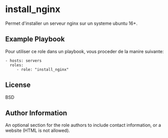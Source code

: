 install_nginx
=========

Permet d'installer un serveur nginx sur un systeme ubuntu 16+.

<!-- Requirements
------------

Any pre-requisites that may not be covered by Ansible itself or the role should be mentioned here. For instance, if the role uses the EC2 module, it may be a good idea to mention in this section that the boto package is required.

Role Variables
--------------

A description of the settable variables for this role should go here, including any variables that are in defaults/main.yml, vars/main.yml, and any variables that can/should be set via parameters to the role. Any variables that are read from other roles and/or the global scope (ie. hostvars, group vars, etc.) should be mentioned here as well.

Dependencies
------------

A list of other roles hosted on Galaxy should go here, plus any details in regards to parameters that may need to be set for other roles, or variables that are used from other roles. -->

Example Playbook
----------------

Pour utiliser ce role dans un playbook, vous proceder de la manire suivante:

    - hosts: servers
      roles:
         - role: "install_nginx"

License
-------

BSD

Author Information
------------------

An optional section for the role authors to include contact information, or a website (HTML is not allowed).
